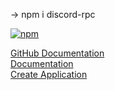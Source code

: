 -> npm i discord-rpc


[![npm](https://camo.githubusercontent.com/c7e3f60cb3563bef76bbe1a2542c03e3dd2e4639/68747470733a2f2f696d672e736869656c64732e696f2f6e706d2f762f646973636f72642d7270632e7376673f6d61784167653d33363030)](https://www.npmjs.com/package/discord-rpc)

[GitHub Documentation](https://github.com/discordjs/RPC) <br>
[Documentation](https://discord.js.org/#/docs/rpc/master/general/welcome) <br>
[Create Application](https://discordapp.com/developers/applications) <br>
